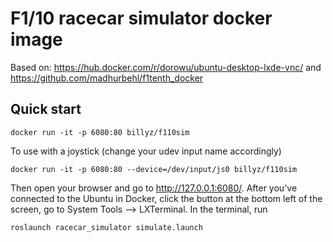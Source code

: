 # F1/10 racecar simulator docker image
Based on:  <https://hub.docker.com/r/dorowu/ubuntu-desktop-lxde-vnc/> and <https://github.com/madhurbehl/f1tenth_docker>

## Quick start
```
docker run -it -p 6080:80 billyz/f110sim
```
To use with a joystick (change your udev input name accordingly)
```
docker run -it -p 6080:80 --device=/dev/input/js0 billyz/f110sim
```
Then open your browser and go to http://127.0.0.1:6080/.
After you've connected to the Ubuntu in Docker, click the button at the bottom left of the screen, go to System Tools --> LXTerminal.
In the terminal, run
```
roslaunch racecar_simulator simulate.launch
```
